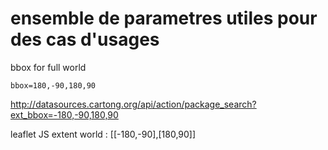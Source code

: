 # ensemble de parametres utiles pour des cas d'usages 


bbox for full world
```
bbox=180,-90,180,90

```


http://datasources.cartong.org/api/action/package_search?ext_bbox=-180,-90,180,90

leaflet JS extent 
world :
[[-180,-90],[180,90]]